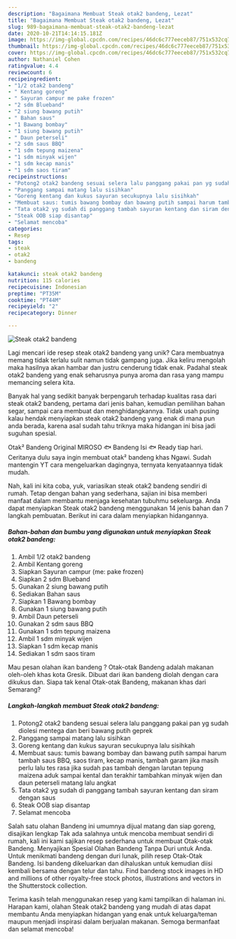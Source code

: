 ```yaml
---
description: "Bagaimana Membuat Steak otak2 bandeng, Lezat"
title: "Bagaimana Membuat Steak otak2 bandeng, Lezat"
slug: 989-bagaimana-membuat-steak-otak2-bandeng-lezat
date: 2020-10-21T14:14:15.181Z
image: https://img-global.cpcdn.com/recipes/46dc6c777eeceb87/751x532cq70/steak-otak2-bandeng-foto-resep-utama.jpg
thumbnail: https://img-global.cpcdn.com/recipes/46dc6c777eeceb87/751x532cq70/steak-otak2-bandeng-foto-resep-utama.jpg
cover: https://img-global.cpcdn.com/recipes/46dc6c777eeceb87/751x532cq70/steak-otak2-bandeng-foto-resep-utama.jpg
author: Nathaniel Cohen
ratingvalue: 4.4
reviewcount: 6
recipeingredient:
- "1/2 otak2 bandeng"
- " Kentang goreng"
- " Sayuran campur me pake frozen"
- "2 sdm Blueband"
- "2 siung bawang putih"
- " Bahan saus"
- "1 Bawang bombay"
- "1 siung bawang putih"
- " Daun peterseli"
- "2 sdm saus BBQ"
- "1 sdm tepung maizena"
- "1 sdm minyak wijen"
- "1 sdm kecap manis"
- "1 sdm saos tiram"
recipeinstructions:
- "Potong2 otak2 bandeng sesuai selera lalu panggang pakai pan yg sudah diolesi mentega dan beri bawang putih geprek"
- "Panggang sampai matang lalu sisihkan"
- "Goreng kentang dan kukus sayuran secukupnya lalu sisihkah"
- "Membuat saus: tumis bawang bombay dan bawang putih sampai harum tambah saus BBQ, saos tiram, kecap manis, tambah garam jika masih perlu lalu tes rasa jika sudah pas tambah dengan larutan tepung maizena aduk sampai kental dan terakhir tambahkan minyak wijen dan daun peterseli matang lalu angkat"
- "Tata otak2 yg sudah di panggang tambah sayuran kentang dan siram dengan saus"
- "Steak OOB siap disantap"
- "Selamat mencoba"
categories:
- Resep
tags:
- steak
- otak2
- bandeng

katakunci: steak otak2 bandeng 
nutrition: 115 calories
recipecuisine: Indonesian
preptime: "PT35M"
cooktime: "PT44M"
recipeyield: "2"
recipecategory: Dinner

---
```



![Steak otak2 bandeng](https://img-global.cpcdn.com/recipes/46dc6c777eeceb87/751x532cq70/steak-otak2-bandeng-foto-resep-utama.jpg)

Lagi mencari ide resep steak otak2 bandeng yang unik? Cara membuatnya memang tidak terlalu sulit namun tidak gampang juga. Jika keliru mengolah maka hasilnya akan hambar dan justru cenderung tidak enak. Padahal steak otak2 bandeng yang enak seharusnya punya aroma dan rasa yang mampu memancing selera kita.

Banyak hal yang sedikit banyak berpengaruh terhadap kualitas rasa dari steak otak2 bandeng, pertama dari jenis bahan, kemudian pemilihan bahan segar, sampai cara membuat dan menghidangkannya. Tidak usah pusing kalau hendak menyiapkan steak otak2 bandeng yang enak di mana pun anda berada, karena asal sudah tahu triknya maka hidangan ini bisa jadi suguhan spesial.

Otak² Bandeng Original MIROSO 🐟 Bandeng Isi 🐟 Ready tiap hari. Ceritanya dulu saya ingin membuat otak² bandeng khas Ngawi. Sudah mantengin YT cara mengeluarkan dagingnya, ternyata kenyataannya tidak mudah.


Nah, kali ini kita coba, yuk, variasikan steak otak2 bandeng sendiri di rumah. Tetap dengan bahan yang sederhana, sajian ini bisa memberi manfaat dalam membantu menjaga kesehatan tubuhmu sekeluarga. Anda dapat menyiapkan Steak otak2 bandeng menggunakan 14 jenis bahan dan 7 langkah pembuatan. Berikut ini cara dalam menyiapkan hidangannya.

<!--inarticleads1-->

##### Bahan-bahan dan bumbu yang digunakan untuk menyiapkan Steak otak2 bandeng:

1. Ambil 1/2 otak2 bandeng
1. Ambil  Kentang goreng
1. Siapkan  Sayuran campur (me: pake frozen)
1. Siapkan 2 sdm Blueband
1. Gunakan 2 siung bawang putih
1. Sediakan  Bahan saus
1. Siapkan 1 Bawang bombay
1. Gunakan 1 siung bawang putih
1. Ambil  Daun peterseli
1. Gunakan 2 sdm saus BBQ
1. Gunakan 1 sdm tepung maizena
1. Ambil 1 sdm minyak wijen
1. Siapkan 1 sdm kecap manis
1. Sediakan 1 sdm saos tiram


Mau pesan olahan ikan bandeng ? Otak-otak Bandeng adalah makanan oleh-oleh khas kota Gresik. Dibuat dari ikan bandeng diolah dengan cara dikukus dan. Siapa tak kenal Otak-otak Bandeng, makanan khas dari Semarang? 

<!--inarticleads2-->

##### Langkah-langkah membuat Steak otak2 bandeng:

1. Potong2 otak2 bandeng sesuai selera lalu panggang pakai pan yg sudah diolesi mentega dan beri bawang putih geprek
1. Panggang sampai matang lalu sisihkan
1. Goreng kentang dan kukus sayuran secukupnya lalu sisihkah
1. Membuat saus: tumis bawang bombay dan bawang putih sampai harum tambah saus BBQ, saos tiram, kecap manis, tambah garam jika masih perlu lalu tes rasa jika sudah pas tambah dengan larutan tepung maizena aduk sampai kental dan terakhir tambahkan minyak wijen dan daun peterseli matang lalu angkat
1. Tata otak2 yg sudah di panggang tambah sayuran kentang dan siram dengan saus
1. Steak OOB siap disantap
1. Selamat mencoba


Salah satu olahan Bandeng ini umumnya dijual matang dan siap goreng, disajikan lengkap Tak ada salahnya untuk mencoba membuat sendiri di rumah, kali ini kami sajikan resep sederhana untuk membuat Otak-otak Bandeng. Menyajikan Spesial Olahan Bandeng Tanpa Duri untuk Anda. Untuk menikmati bandeng dengan duri lunak, pilih resep Otak-Otak Bandeng. Isi bandeng dikeluarkan dan dihaluskan untuk kemudian diisi kembali bersama dengan telur dan tahu. Find bandeng stock images in HD and millions of other royalty-free stock photos, illustrations and vectors in the Shutterstock collection. 

Terima kasih telah menggunakan resep yang kami tampilkan di halaman ini. Harapan kami, olahan Steak otak2 bandeng yang mudah di atas dapat membantu Anda menyiapkan hidangan yang enak untuk keluarga/teman maupun menjadi inspirasi dalam berjualan makanan. Semoga bermanfaat dan selamat mencoba!
